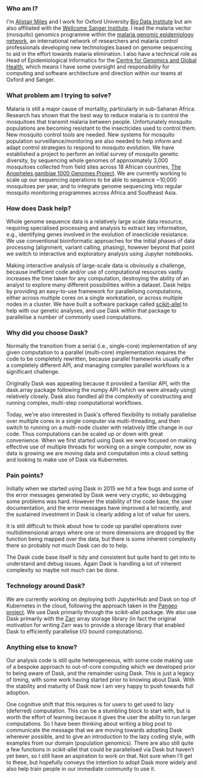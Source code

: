 ### Who am I?

I'm [Alistair Miles](http://alimanfoo.github.io/about/) and I work for Oxford
University [Big Data Institute](https://www.bdi.ox.ac.uk/) but am also
affiliated with the [Wellcome Sanger Institute](https://www.sanger.ac.uk/). I
lead the malaria vector (mosquito) genomics programme within the [malaria
genomic epidemiology network](www.malariagen.net), an international network of
researchers and malaria control professionals developing new technologies based
on genome sequencing to aid in the effort towards malaria elimination. I also
have a technical role as Head of Epidemiological Informatics for the [Centre
for Genomics and Global Health](http://www.cggh.org/), which means I have some
oversight and responsibility for computing and software architecture and
direction within our teams at Oxford and Sanger.


### What problem am I trying to solve?

Malaria is still a major cause of mortality, particularly in sub-Saharan
Africa. Research has shown that the best way to reduce malaria is to control
the mosquitoes that transmit malaria between people. Unfortunately mosquito
populations are becoming resistant to the insecticides used to control them.
New mosquito control tools are needed. New systems for mosquito population
surveillance/monitoring are also needed to help inform and adapt control
strategies to respond to mosquito evolution. We have established a project to
perform an initial survey of mosquito genetic diversity, by sequencing whole
genomes of approximately 3,000 mosquitoes collected from field sites across 18
African countries, [The Anopheles gambiae 1000 Genomes Project](
www.malariagen.net/ag1000g). We are currently working to scale up our
sequencing operations to be able to sequence ~10,000 mosquitoes per year, and
to integrate genome sequencing into regular mosquito monitoring programmes
across Africa and Southeast Asia.


### How does Dask help?

Whole genome sequence data is a relatively large scale data resource, requiring
specialised processing and analysis to extract key information, e.g.,
identifying genes involved in the evolution of insecticide resistance. We use
conventional bioinformatic approaches for the initial phases of data processing
(alignment, variant calling, phasing), however beyond that point we switch to
interactive and exploratory analysis using Jupyter notebooks.

Making interactive analysis of large-scale data is obviously a challenge,
because inefficient code and/or use of computational resources vastly increases
the time taken for any computation, destroying the ability of an analyst to
explore many different possibilities within a dataset. Dask helps by providing
an easy-to-use framework for parallelising computations, either across multiple
cores on a single workstation, or across multiple nodes in a cluster. We have
built a software package called
[scikit-allel](http://scikit-allel.readthedocs.io/en/latest/)  to help with our
genetic analyses, and use Dask within that package to parallelise a number of
commonly used computations.


### Why did you choose Dask?

Normally the transition from a serial (i.e., single-core) implementation of any
given computation to a parallel (multi-core) implementation requires the code
to be completely rewritten, because parallel frameworks usually offer a
completely different API, and managing complex parallel workflows is a
significant challenge.

Originally Dask was appealing because it provided a familiar API,
with the dask.array package following the numpy API (which we were already
using) relatively closely. Dask also handled all the complexity of constructing
and running complex, multi-step computational workflows.

Today, we're also interested in Dask's offered flexibility to initially
parallelise over multiple cores in a single computer via multi-threading, and
then switch to running on a multi-node cluster with relatively little change in
our code. Thus computations can be scaled up or down with great convenience.
When we first started using Dask we were focused on making effective use of
multiple threads for working on a single computer, now as data is growing we
are moving data and computation into a cloud setting and looking to make use of
Dask via Kubernetes.


### Pain points?

Initially when we started using Dask in 2015 we hit a few bugs and some of the
error messages generated by Dask were very cryptic, so debugging some problems
was hard.  However the stability of the code base, the user documentation, and
the error messages have improved a lot recently, and the sustained investment
in Dask is clearly adding a lot of value for users.

It is still difficult to think about how to code up parallel operations over
multidimensional arrays where one or more dimensions are dropped by the
function being mapped over the data, but there is some inherent complexity
there so probably not much Dask can do to help.

The Dask code base itself is tidy and consistent but quite hard to get into to
understand and debug issues. Again Dask is handling a lot of inherent
complexity so maybe not much can be done.


### Technology around Dask?


We are currently working on deploying both JupyterHub and Dask on top of
Kubernetes in the cloud, following the approach taken in the [Pangeo
project](http://pangeo-data.org/). We use Dask primarily through the
scikit-allel package. We also use Dask primarily with the
[Zarr](http://zarr.readthedocs.io/en/stable/) array storage library (in fact
the original motivation for writing Zarr was to provide a storage library that
enabled Dask to efficiently parallelise I/O bound computations).



### Anything else to know?

Our analysis code is still quite heterogeneous, with some code making use of a
bespoke approach to out-of-core computing which we developed prior to being
aware of Dask, and the remainder using Dask. This is just a legacy of timing,
with some work having started prior to knowing about Dask. With the stability
and maturity of Dask now I am very happy to push towards full adoption.

One cognitive shift that this requires is for users to get used to lazy
(deferred) computation. This can be a stumbling block to start with, but is
worth the effort of learning because it gives the user the ability to run
larger computations. So I have been thinking about writing a blog post to
communicate the message that we are moving towards adopting Dask wherever
possible, and to give an introduction to the lazy coding style, with examples
from our domain (population genomics). There are also still quite a few
functions in scikit-allel that could be parallelised via Dask but haven’t yet
been, so I still have an aspiration to work on that. Not sure when I’ll get to
these, but hopefully conveys the intention to adopt Dask more widely and also
help train people in our immediate community to use it.
